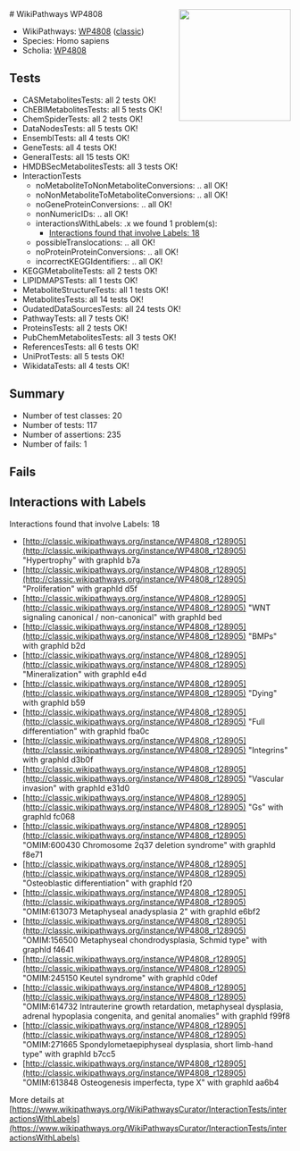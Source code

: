 <img style="float: right; width: 200px" src="https://upload.wikimedia.org/wikipedia/commons/thumb/8/83/Wplogo_with_text_500.png/640px-Wplogo_with_text_500.png" />
# WikiPathways WP4808

* WikiPathways: [WP4808](https://wikipathways.org/pathways/WP4808) ([classic](https://classic.wikipathways.org/instance/WP4808))
* Species: Homo sapiens
* Scholia: [WP4808](https://scholia.toolforge.org/wikipathways/WP4808)
## Tests
* CASMetabolitesTests: all 2 tests OK!
* ChEBIMetabolitesTests: all 5 tests OK!
* ChemSpiderTests: all 2 tests OK!
* DataNodesTests: all 5 tests OK!
* EnsemblTests: all 4 tests OK!
* GeneTests: all 4 tests OK!
* GeneralTests: all 15 tests OK!
* HMDBSecMetabolitesTests: all 3 tests OK!
* InteractionTests
    * noMetaboliteToNonMetaboliteConversions: .. all OK!
    * noNonMetaboliteToMetaboliteConversions: .. all OK!
    * noGeneProteinConversions: .. all OK!
    * nonNumericIDs: .. all OK!
    * interactionsWithLabels: .x we found 1 problem(s):
        * [Interactions found that involve Labels: 18](#fe97a8c0)
    * possibleTranslocations: .. all OK!
    * noProteinProteinConversions: .. all OK!
    * incorrectKEGGIdentifiers: .. all OK!
* KEGGMetaboliteTests: all 2 tests OK!
* LIPIDMAPSTests: all 1 tests OK!
* MetaboliteStructureTests: all 1 tests OK!
* MetabolitesTests: all 14 tests OK!
* OudatedDataSourcesTests: all 24 tests OK!
* PathwayTests: all 7 tests OK!
* ProteinsTests: all 2 tests OK!
* PubChemMetabolitesTests: all 3 tests OK!
* ReferencesTests: all 6 tests OK!
* UniProtTests: all 5 tests OK!
* WikidataTests: all 4 tests OK!


## Summary

* Number of test classes: 20
* Number of tests: 117
* Number of assertions: 235
* Number of fails: 1

## Fails

<a name="fe97a8c0" />

## Interactions with Labels

Interactions found that involve Labels: 18

* [http://classic.wikipathways.org/instance/WP4808_r128905](http://classic.wikipathways.org/instance/WP4808_r128905) "Hypertrophy" with graphId b7a
* [http://classic.wikipathways.org/instance/WP4808_r128905](http://classic.wikipathways.org/instance/WP4808_r128905) "Proliferation" with graphId d5f
* [http://classic.wikipathways.org/instance/WP4808_r128905](http://classic.wikipathways.org/instance/WP4808_r128905) "WNT signaling
canonical / non-canonical" with graphId bed
* [http://classic.wikipathways.org/instance/WP4808_r128905](http://classic.wikipathways.org/instance/WP4808_r128905) "BMPs" with graphId b2d
* [http://classic.wikipathways.org/instance/WP4808_r128905](http://classic.wikipathways.org/instance/WP4808_r128905) "Mineralization" with graphId e4d
* [http://classic.wikipathways.org/instance/WP4808_r128905](http://classic.wikipathways.org/instance/WP4808_r128905) "Dying" with graphId b59
* [http://classic.wikipathways.org/instance/WP4808_r128905](http://classic.wikipathways.org/instance/WP4808_r128905) "Full differentiation" with graphId fba0c
* [http://classic.wikipathways.org/instance/WP4808_r128905](http://classic.wikipathways.org/instance/WP4808_r128905) "Integrins" with graphId d3b0f
* [http://classic.wikipathways.org/instance/WP4808_r128905](http://classic.wikipathways.org/instance/WP4808_r128905) "Vascular invasion" with graphId e31d0
* [http://classic.wikipathways.org/instance/WP4808_r128905](http://classic.wikipathways.org/instance/WP4808_r128905) "Gs" with graphId fc068
* [http://classic.wikipathways.org/instance/WP4808_r128905](http://classic.wikipathways.org/instance/WP4808_r128905) "OMIM:600430
Chromosome 2q37 deletion syndrome" with graphId f8e71
* [http://classic.wikipathways.org/instance/WP4808_r128905](http://classic.wikipathways.org/instance/WP4808_r128905) "Osteoblastic
differentiation" with graphId f20
* [http://classic.wikipathways.org/instance/WP4808_r128905](http://classic.wikipathways.org/instance/WP4808_r128905) "OMIM:613073
Metaphyseal anadysplasia 2" with graphId e6bf2
* [http://classic.wikipathways.org/instance/WP4808_r128905](http://classic.wikipathways.org/instance/WP4808_r128905) "OMIM:156500
Metaphyseal chondrodysplasia, Schmid type" with graphId f4641
* [http://classic.wikipathways.org/instance/WP4808_r128905](http://classic.wikipathways.org/instance/WP4808_r128905) "OMIM:245150
Keutel syndrome" with graphId c0def
* [http://classic.wikipathways.org/instance/WP4808_r128905](http://classic.wikipathways.org/instance/WP4808_r128905) "OMIM:614732
Intrauterine growth retardation, metaphyseal dysplasia, 
adrenal hypoplasia congenita, and genital anomalies" with graphId f99f8
* [http://classic.wikipathways.org/instance/WP4808_r128905](http://classic.wikipathways.org/instance/WP4808_r128905) "OMIM:271665
Spondylometaepiphyseal dysplasia, short limb-hand type" with graphId b7cc5
* [http://classic.wikipathways.org/instance/WP4808_r128905](http://classic.wikipathways.org/instance/WP4808_r128905) "OMIM:613848
Osteogenesis imperfecta, type X" with graphId aa6b4


More details at [https://www.wikipathways.org/WikiPathwaysCurator/InteractionTests/interactionsWithLabels](https://www.wikipathways.org/WikiPathwaysCurator/InteractionTests/interactionsWithLabels)

